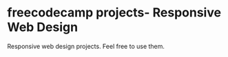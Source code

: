 # freecodecamp projects- Responsive Web Design

Responsive web design projects. Feel free to use them.
